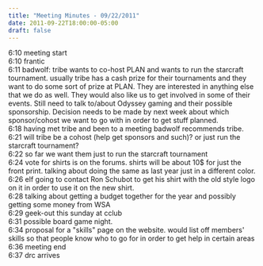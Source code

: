 ```yaml
---
title: "Meeting Minutes - 09/22/2011"
date: 2011-09-22T18:00:00-05:00
draft: false
---
```


6:10 meeting start<br />
6:10 frantic <br />
6:11 badwolf: tribe wants to co-host PLAN and wants to run the starcraft tournament. usually tribe has a cash prize for their tournaments and they want to do some sort of prize at PLAN.  They are interested in anything else that we do as well. They would also like us to get involved in some of their events. Still need to talk to/about Odyssey gaming and their possible sponsorship. Decision needs to be made by next week about which sponsor/cohost we want to go with in order to get stuff planned.  <br />
6:18 having met tribe and been to a meeting badwolf recommends tribe.<br />
6:21 will tribe be a cohost (help get sponsors and such)? or just run the starcraft tournament?<br />
6:22 so far we want them just to run the starcraft tournament<br />
6:24 vote for shirts is on the forums. shirts will be about 10$ for just the front print. talking about doing the same as last year just in a different color.<br />
6:26 elf going to contact Ron Schubot to get his shirt with the old style logo on it in order to use it on the new shirt.<br />
6:28 talking about getting a budget together for the year and possibly getting some money from WSA<br />
6:29 geek-out this sunday at cclub<br />
6:31 possible board game night. <br />
6:34 proposal for a "skills" page on the website.  would list off members' skills so that people know who to go for in order to get help in certain areas<br />
6:36 meeting end<br />
6:37 drc arrives